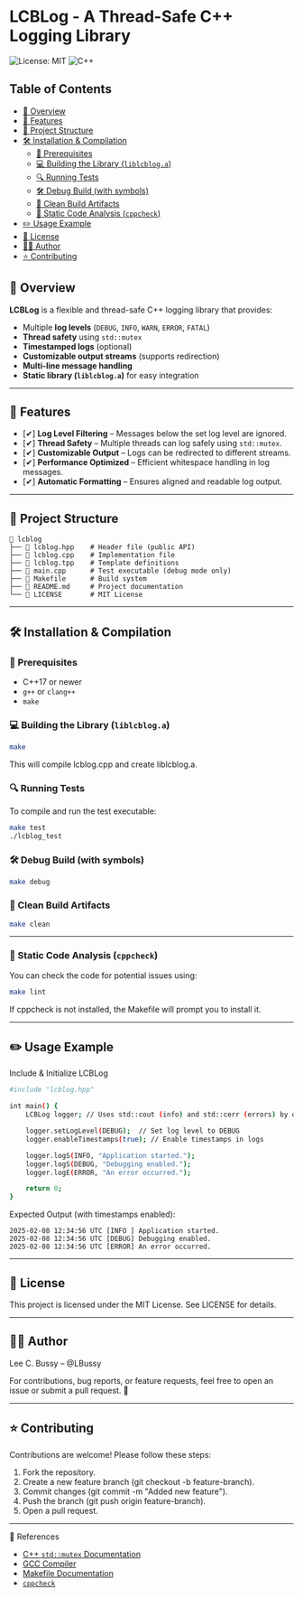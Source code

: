 <!-- omit in toc -->
# LCBLog - A Thread-Safe C++ Logging Library

![License: MIT](https://img.shields.io/badge/license-MIT-blue.svg)
![C++](https://img.shields.io/badge/language-C%2B%2B17-blue)

<!-- omit in toc -->
## Table of Contents

- [📌 Overview](#-overview)
- [🚀 Features](#-features)
- [📂 Project Structure](#-project-structure)
- [🛠️ Installation \& Compilation](#️-installation--compilation)
  - [🔧 Prerequisites](#-prerequisites)
  - [💻 Building the Library (`liblcblog.a`)](#-building-the-library-liblcbloga)
  - [🔍 Running Tests](#-running-tests)
  - [🛠 Debug Build (with symbols)](#-debug-build-with-symbols)
  - [🧹 Clean Build Artifacts](#-clean-build-artifacts)
  - [🔎 Static Code Analysis (`cppcheck`)](#-static-code-analysis-cppcheck)
- [✏️ Usage Example](#️-usage-example)
- [📜 License](#-license)
- [👨‍💻 Author](#-author)
- [⭐ Contributing](#-contributing)


## 📌 Overview

**LCBLog** is a flexible and thread-safe C++ logging library that provides:

- Multiple **log levels** (`DEBUG`, `INFO`, `WARN`, `ERROR`, `FATAL`)
- **Thread safety** using `std::mutex`
- **Timestamped logs** (optional)
- **Customizable output streams** (supports redirection)
- **Multi-line message handling**
- **Static library (`liblcblog.a`)** for easy integration

---

## 🚀 Features

- [✔] **Log Level Filtering** – Messages below the set log level are ignored.
- [✔] **Thread Safety** – Multiple threads can log safely using `std::mutex`.
- [✔] **Customizable Output** – Logs can be redirected to different streams.
- [✔] **Performance Optimized** – Efficient whitespace handling in log messages.
- [✔] **Automatic Formatting** – Ensures aligned and readable log output.

---

## 📂 Project Structure

``` text
📁 lcblog
├── 📜 lcblog.hpp    # Header file (public API)
├── 📜 lcblog.cpp    # Implementation file
├── 📜 lcblog.tpp    # Template definitions
├── 📜 main.cpp      # Test executable (debug mode only)
├── 📜 Makefile      # Build system
├── 📜 README.md     # Project documentation
└── 📜 LICENSE       # MIT License
```

---

## 🛠️ Installation & Compilation

### 🔧 Prerequisites

- C++17 or newer
- `g++` or `clang++`
- `make`

### 💻 Building the Library (`liblcblog.a`)

``` bash
make
```

This will compile lcblog.cpp and create liblcblog.a.

### 🔍 Running Tests

To compile and run the test executable:

``` bash
make test
./lcblog_test
```

### 🛠 Debug Build (with symbols)

``` bash
make debug
```

### 🧹 Clean Build Artifacts

``` bash
make clean
```

---

### 🔎 Static Code Analysis (`cppcheck`)

You can check the code for potential issues using:

``` bash
make lint
```

If cppcheck is not installed, the Makefile will prompt you to install it.

---

## ✏️ Usage Example

Include & Initialize LCBLog

``` bash
#include "lcblog.hpp"

int main() {
    LCBLog logger; // Uses std::cout (info) and std::cerr (errors) by default

    logger.setLogLevel(DEBUG);  // Set log level to DEBUG
    logger.enableTimestamps(true); // Enable timestamps in logs

    logger.logS(INFO, "Application started.");
    logger.logS(DEBUG, "Debugging enabled.");
    logger.logE(ERROR, "An error occurred.");

    return 0;
}
```

Expected Output (with timestamps enabled):

``` text
2025-02-08 12:34:56 UTC [INFO ] Application started.
2025-02-08 12:34:56 UTC [DEBUG] Debugging enabled.
2025-02-08 12:34:56 UTC [ERROR] An error occurred.
```

---

## 📜 License

This project is licensed under the MIT License. See LICENSE for details.

---

## 👨‍💻 Author

Lee C. Bussy – @LBussy

For contributions, bug reports, or feature requests, feel free to open an issue or submit a pull request. 🚀

---

## ⭐ Contributing

Contributions are welcome! Please follow these steps:

1. Fork the repository.
2. Create a new feature branch (git checkout -b feature-branch).
3. Commit changes (git commit -m "Added new feature").
4. Push the branch (git push origin feature-branch).
5. Open a pull request.

---

🔗 References

- [C++ `std::mutex` Documentation](https://en.cppreference.com/w/cpp/thread/mutex)
- [GCC Compiler](https://gcc.gnu.org/)
- [Makefile Documentation](https://www.gnu.org/software/make/manual/make.html)
- [`cppcheck`](http://cppcheck.sourceforge.net/)
